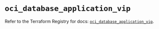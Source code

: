 # `oci_database_application_vip`

Refer to the Terraform Registry for docs: [`oci_database_application_vip`](https://registry.terraform.io/providers/oracle/oci/6.18.0/docs/resources/database_application_vip).
